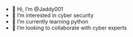 - 👋 Hi, I’m @Jaddy001
- 👀 I’m interested in cyber security
- 🌱 I’m currently learning python
- 💞️ I’m looking to collaborate with cyber experts

<!---
Jaddy001/Jaddy001 is a ✨ special ✨ repository because its `README.md` (this file) appears on your GitHub profile.
You can click the Preview link to take a look at your changes.
--->
